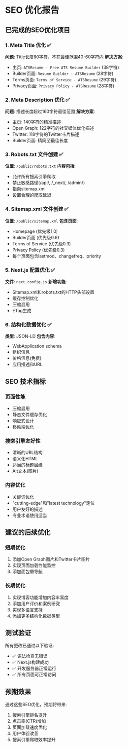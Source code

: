 # SEO 优化报告

## 已完成的SEO优化项目

### 1. Meta Title 优化 ✅
**问题**: Title长度80字符，不在最佳范围40-60字符内
**解决方案**:
- 主页: `ATSResume - Free ATS Resume Builder` (38字符)
- Builder页面: `Resume Builder - ATSResume` (28字符)
- Terms页面: `Terms of Service - ATSResume` (29字符)
- Privacy页面: `Privacy Policy - ATSResume` (28字符)

### 2. Meta Description 优化 ✅
**问题**: 描述长度超过160字符最佳范围
**解决方案**:
- 主页: 140字符的精准描述
- Open Graph: 122字符的社交媒体优化描述
- Twitter: 118字符的Twitter卡片描述
- Builder页面: 精简至最佳长度

### 3. Robots.txt 文件创建 ✅
**位置**: `/public/robots.txt`
**内容包括**:
- 允许所有搜索引擎爬取
- 禁止敏感路径(/api/, /_next/, /admin/)
- 指向sitemap.xml
- 设置合理的爬取延迟

### 4. Sitemap.xml 文件创建 ✅
**位置**: `/public/sitemap.xml`
**包含页面**:
- Homepage (优先级1.0)
- Builder页面 (优先级0.9)
- Terms of Service (优先级0.3)
- Privacy Policy (优先级0.3)
- 每个页面包含lastmod、changefreq、priority

### 5. Next.js 配置优化 ✅
**文件**: `next.config.js`
**新增功能**:
- Sitemap.xml和robots.txt的HTTP头部设置
- 缓存控制优化
- 压缩启用
- ETag生成

### 6. 结构化数据优化 ✅
**类型**: JSON-LD
**包含内容**:
- WebApplication schema
- 组织信息
- 价格信息(免费)
- 应用描述和URL

## SEO 技术指标

### 页面性能
- 压缩启用
- 静态文件缓存优化
- 响应式设计
- 移动端优化

### 搜索引擎友好性
- 清晰的URL结构
- 语义化HTML
- 适当的标题层级
- Alt文本(图片)

### 内容优化
- 关键词优化
- "cutting-edge"和"latest technology"定位
- 用户友好的描述
- 专业术语使用适当

## 建议的后续优化

### 短期优化
1. 添加Open Graph图片和Twitter卡片图片
2. 实现页面加载性能监控
3. 添加面包屑导航

### 长期优化
1. 实现博客功能增加内容丰富度
2. 添加用户评价和案例研究
3. 实现多语言支持
4. 添加更多结构化数据类型

## 测试验证

所有更改已通过以下验证:
- ✅ 语法检查无错误
- ✅ Next.js构建成功
- ✅ 开发服务器正常运行
- ✅ 所有页面可正常访问

## 预期效果

通过这些SEO优化，预期将带来:
1. 搜索引擎排名提升
2. 点击率(CTR)增加
3. 页面加载速度优化
4. 用户体验改善
5. 搜索引擎爬取效率提升
